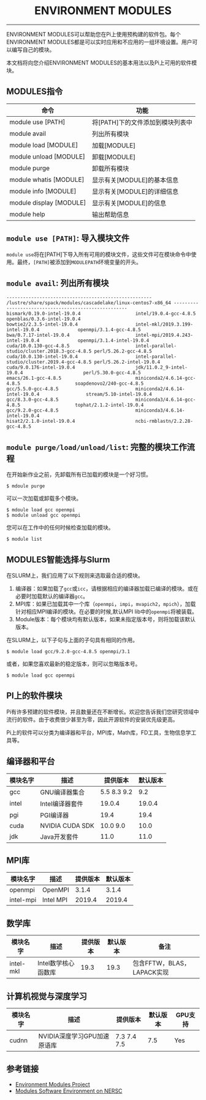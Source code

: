 # <center>ENVIRONMENT MODULES</center>

-----------

ENVIRONMENT MODULES可以帮助您在Pi上使用预构建的软件包。每个ENVIRONMENT MODULES都是可以实时应用和不应用的一组环境设置。用户可以编写自己的模块。

本文档将向您介绍ENVIRONMENT MODULES的基本用法以及Pi上可用的软件模块。

## MODULES指令

| 命令 | 功能 |
| ---- | ---- |
| module use [PATH] | 将[PATH]下的文件添加到模块列表中 |
| module avail | 列出所有模块 |
| module load [MODULE] | 加载[MODULE] | 
| module unload [MODULE] | 卸载[MODULE] |
| module purge | 卸载所有模块 |
| module whatis  [MODULE] | 显示有关[MODULE]的基本信息 |
| module info [MODULE] | 显示有关[MODULE]的详细信息 |
| module display [MODULE] | 显示有关[MODULE]的信息 |
| module help | 输出帮助信息 |

## `module use [PATH]`: 导入模块文件

`module use`将在[PATH]下导入所有可用的模块文件，这些文件可在模块命令中使用。最终，`[PATH]`被添加到`MODULEPATH`环境变量的开头。

## `module avail`: 列出所有模块

```
----------------------------------------------------- /lustre/share/spack/modules/cascadelake/linux-centos7-x86_64 -----------------------------------------------------
bismark/0.19.0-intel-19.0.4                    intel/19.0.4-gcc-4.8.5                         openblas/0.3.6-intel-19.0.4
bowtie2/2.3.5-intel-19.0.4                     intel-mkl/2019.3.199-intel-19.0.4              openmpi/3.1.4-gcc-4.8.5
bwa/0.7.17-intel-19.0.4                        intel-mpi/2019.4.243-intel-19.0.4              openmpi/3.1.4-intel-19.0.4
cuda/10.0.130-gcc-4.8.5                        intel-parallel-studio/cluster.2018.3-gcc-4.8.5 perl/5.26.2-gcc-4.8.5
cuda/10.0.130-intel-19.0.4                     intel-parallel-studio/cluster.2019.4-gcc-4.8.5 perl/5.26.2-intel-19.0.4
cuda/9.0.176-intel-19.0.4                      jdk/11.0.2_9-intel-19.0.4                      perl/5.30.0-gcc-4.8.5
emacs/26.1-gcc-4.8.5                           miniconda2/4.6.14-gcc-4.8.5                    soapdenovo2/240-gcc-4.8.5
gcc/5.5.0-gcc-4.8.5                            miniconda2/4.6.14-intel-19.0.4                 stream/5.10-intel-19.0.4
gcc/8.3.0-gcc-4.8.5                            miniconda3/4.6.14-gcc-4.8.5                    tophat/2.1.2-intel-19.0.4
gcc/9.2.0-gcc-4.8.5                            miniconda3/4.6.14-intel-19.0.4
hisat2/2.1.0-intel-19.0.4                      ncbi-rmblastn/2.2.28-gcc-4.8.5
```

## `module purge/load/unload/list`: 完整的模块工作流程

在开始新作业之前，先卸载所有已加载的模块是一个好习惯。

```
$ mdoule purge
```

可以一次加载或卸载多个模块。

```
$ mdoule load gcc openmpi
$ module unload gcc openmpi
```

您可以在工作中的任何时候检查加载的模块。

```
$ module list
```

## MODULES智能选择与Slurm

在SLURM上，我们应用了以下规则来选取最合适的模块。

1. 编译器：如果加载了`gcc`或`icc`，请根据相应的编译器加载已编译的模块。或在必要时加载默认的编译器`gcc`。
2. MPI库：如果已加载其中一个库（`openmpi`，`impi`，`mvapich2`，`mpich`），加载针对相应MPI编译的模块。在必要的时候,默认MPI lib中的`openmpi`将被装载。
3. Module版本：每个模块均有默认版本，如果未指定版本号，则将加载该默认版本。

在SLURM上，以下子句与上面的子句具有相同的作用。

```
$ module load gcc/9.2.0-gcc-4.8.5 openmpi/3.1
```

或者，如果您喜欢最新的稳定版本，则可以忽略版本号。

```
$ module load gcc openmpi
```

## PI上的软件模块

Pi有许多预建的软件模块，并且数量还在不断增长。欢迎您告诉我们您研究领域中流行的软件。由于收费很少甚至为零，因此开源软件的安装优先级更高。

Pi上的软件可以分类为编译器和平台，MPI库，Math库，FD工具，生物信息学工具等。

## 编译器和平台

| 模块名字 | 描述 | 提供版本 | 默认版本 | 
| ---- | ---- | ---- | ---- |
| gcc | GNU编译器集合 | 5.5 8.3 9.2 | 9.2 |
| intel | Intel编译器套件 | 19.0.4 | 19.0.4 | 
| pgi | PGI编译器 | 19.4 | 19.4 |
| cuda | NVIDIA CUDA SDK | 10.0 9.0 | 10.0 |
| jdk | Java开发套件 | 11.0 | 11.0 | 

## MPI库

| 模块名字 | 描述 | 提供版本 | 默认版本 | 
| ---- | ---- | ---- | ---- |
| openmpi | OpenMPI | 3.1.4 | 3.1.4 |
| intel-mpi | Intel MPI | 2019.4 | 2019.4 |

## 数学库

| 模块名字 | 描述 | 提供版本 | 默认版本 | 备注 |
| ---- | ---- | ---- | ---- | ---- |
| intel-mkl | Intel数学核心函数库 | 19.3 | 19.3 | 包含FFTW，BLAS，LAPACK实现 |

## 计算机视觉与深度学习

| 模块名字 | 描述 | 提供版本 | 默认版本 | GPU支持 |
| ---- | ---- | ---- | ---- | ---- |
| cudnn | NVIDIA深度学习GPU加速原语库 | 7.3 7.4 7.5 | 7.5 | Yes |

<!-- ## 用于构建和调整软件的工具

| 模块名字 | 描述 | 提供版本 | 默认版本 | 
| ---- | ---- | ---- | ---- |
| maven | 软件项目管理工具 | 3.3 | 3.3 |
| bazel | 软件构建工具 | 0.1 | 0.1 |
| vtune | Intel vtune | 5.1 | 5.1 | -->

## 参考链接

 - [Environment Modules Project](http://modules.sourceforge.net/)
 - [Modules Software Environment on NERSC](https://www.nersc.gov/users/software/nersc-user-environment/modules/)